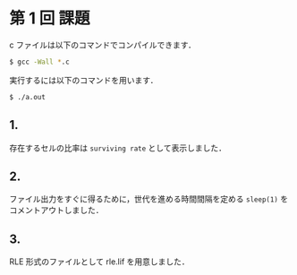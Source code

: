 # 第 1 回 課題

c ファイルは以下のコマンドでコンパイルできます．

```bash
$ gcc -Wall *.c
```

実行するには以下のコマンドを用います．

```bash
$ ./a.out
```

## 1.

存在するセルの比率は `surviving rate` として表示しました．

## 2.

ファイル出力をすぐに得るために，世代を進める時間間隔を定める `sleep(1)` をコメントアウトしました．

## 3.

RLE 形式のファイルとして rle.lif を用意しました．

